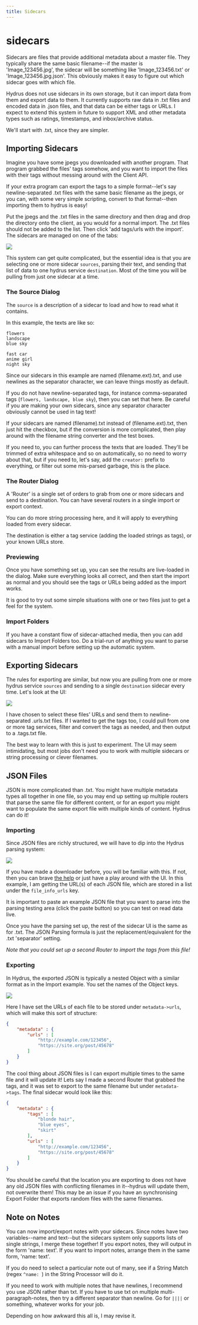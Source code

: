 ```yaml
---
title: Sidecars
---
```


# sidecars

Sidecars are files that provide additional metadata about a master file. They typically share the same basic filename--if the master is 'Image_123456.jpg', the sidecar will be something like 'Image_123456.txt' or 'Image_123456.jpg.json'. This obviously makes it easy to figure out which sidecar goes with which file.

Hydrus does not use sidecars in its own storage, but it can import data from them and export data to them. It currently supports raw data in .txt files and encoded data in .json files, and that data can be either tags or URLs. I expect to extend this system in future to support XML and other metadata types such as ratings, timestamps, and inbox/archive status.

We'll start with .txt, since they are simpler.

## Importing Sidecars

Imagine you have some jpegs you downloaded with another program. That program grabbed the files' tags somehow, and you want to import the files with their tags without messing around with the Client API.

If your extra program can export the tags to a simple format--let's say newline-separated .txt files with the same basic filename as the jpegs, or you can, with some very simple scripting, convert to that format--then importing them to hydrus is easy!

Put the jpegs and the .txt files in the same directory and then drag and drop the directory onto the client, as you would for a normal import. The .txt files should not be added to the list. Then click 'add tags/urls with the import'. The sidecars are managed on one of the tabs:

[![](images/sidecars_example_manual_import.png)](images/sidecars_example_manual_import.png)

This system can get quite complicated, but the essential idea is that you are selecting one or more sidecar `sources`, parsing their text, and sending that list of data to one hydrus service `destination`. Most of the time you will be pulling from just one sidecar at a time.

### The Source Dialog

The `source` is a description of a sidecar to load and how to read what it contains.

In this example, the texts are like so:

``` title="4e01850417d1978e6328d4f40c3b550ef582f8558539b4ad46a1cb7650a2e10b.jpg.txt"
flowers
landscape
blue sky
```

``` title="5e390f043321de57cb40fd7ca7cf0cfca29831670bd4ad71622226bc0a057876.jpg.txt"
fast car
anime girl
night sky
```

Since our sidecars in this example are named (filename.ext).txt, and use newlines as the separator character, we can leave things mostly as default.

If you do not have newline-separated tags, for instance comma-separated tags (`flowers, landscape, blue sky`), then you can set that here. Be careful if you are making your own sidecars, since any separator character obviously cannot be used in tag text!

If your sidecars are named (filename).txt instead of (filename.ext).txt, then just hit the checkbox, but if the conversion is more complicated, then play around with the filename string converter and the test boxes.

If you need to, you can further process the texts that are loaded. They'll be trimmed of extra whitespace and so on automatically, so no need to worry about that, but if you need to, let's say, add the `creator:` prefix to everything, or filter out some mis-parsed garbage, this is the place.

### The Router Dialog

A 'Router' is a single set of orders to grab from one or more sidecars and send to a destination. You can have several routers in a single import or export context.

You can do more string processing here, and it will apply to everything loaded from every sidecar.

The destination is either a tag service (adding the loaded strings as tags), or your known URLs store.

### Previewing

Once you have something set up, you can see the results are live-loaded in the dialog. Make sure everything looks all correct, and then start the import as normal and you should see the tags or URLs being added as the import works.

It is good to try out some simple situations with one or two files just to get a feel for the system.

### Import Folders

If you have a constant flow of sidecar-attached media, then you can add sidecars to Import Folders too. Do a trial-run of anything you want to parse with a manual import before setting up the automatic system.

## Exporting Sidecars

The rules for exporting are similar, but now you are pulling from one or more hydrus service `sources` and sending to a single `destination` sidecar every time. Let's look at the UI:

[![](images/sidecars_example_manual_export.png)](images/sidecars_example_manual_export.png)

I have chosen to select these files' URLs and send them to newline-separated .urls.txt files. If I wanted to get the tags too, I could pull from one or more tag services, filter and convert the tags as needed, and then output to a .tags.txt file.

The best way to learn with this is just to experiment. The UI may seem intimidating, but most jobs don't need you to work with multiple sidecars or string processing or clever filenames.

## JSON Files

JSON is more complicated than .txt. You might have multiple metadata types all together in one file, so you may end up setting up multiple routers that parse the same file for different content, or for an export you might want to populate the same export file with multiple kinds of content. Hydrus can do it!

### Importing

Since JSON files are richly structured, we will have to dip into the Hydrus parsing system:

[![](images/sidecars_example_json_import.png)](images/sidecars_example_json_import.png)

If you have made a downloader before, you will be familiar with this. If not, then you can brave [the help](downloader_parsers_formulae.md#json_formula) or just have a play around with the UI. In this example, I am getting the URL(s) of each JSON file, which are stored in a list under the `file_info_urls` key.

It is important to paste an example JSON file that you want to parse into the parsing testing area (click the paste button) so you can test on read data live.

Once you have the parsing set up, the rest of the sidecar UI is the same as for .txt. The JSON Parsing formula is just the replacement/equivalent for the .txt 'separator' setting.

_Note that you could set up a second Router to import the tags from this file!_

### Exporting

In Hydrus, the exported JSON is typically a nested Object with a similar format as in the Import example. You set the names of the Object keys.

[![](images/sidecars_example_json_export.png)](images/sidecars_example_json_export.png)

Here I have set the URLs of each file to be stored under `metadata->urls`, which will make this sort of structure:

``` json
{
    "metadata" : {
        "urls" : [
            "http://example.com/123456",
            "https://site.org/post/45678"
        ]
    }
}
```

The cool thing about JSON files is I can export multiple times to the same file and it will update it! Lets say I made a second Router that grabbed the tags, and it was set to export to the same filename but under `metadata->tags`. The final sidecar would look like this:

``` json
{
    "metadata" : {
        "tags" : [
            "blonde hair",
            "blue eyes",
            "skirt"
        ],
        "urls" : [
            "http://example.com/123456",
            "https://site.org/post/45678"
        ]
    }
}
```

You should be careful that the location you are exporting to does not have any old JSON files with conflicting filenames in it--hydrus will update them, not overwrite them! This may be an issue if you have an synchronising Export Folder that exports random files with the same filenames.

## Note on Notes

You can now import/export notes with your sidecars. Since notes have two variables--name and text--but the sidecars system only supports lists of single strings, I merge these together! If you export notes, they will output in the form 'name: text'. If you want to import notes, arrange them in the same form, 'name: text'.

If you do need to select a particular note out of many, see if a String Match (regex `^name: `) in the String Processor will do it.

If you need to work with multiple notes that have newlines, I recommend you use JSON rather than txt. If you have to use txt on multiple multi-paragraph-notes, then try a different separator than newline. Go for `||||` or something, whatever works for your job.

Depending on how awkward this all is, I may revise it.
